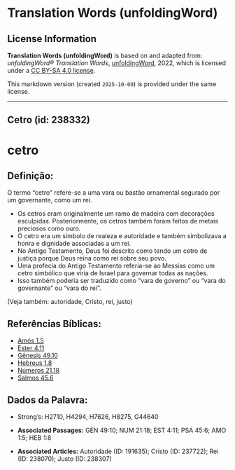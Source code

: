# Translation Words (unfoldingWord)

## License Information

**Translation Words (unfoldingWord)** is based on and adapted from: _unfoldingWord® Translation Words_, [unfoldingWord](https://unfoldingword.org/utw), 2022, which is licensed under a [CC BY-SA 4.0 license](https://creativecommons.org/licenses/by-sa/4.0/legalcode.en).

This markdown version (created `2025-10-09`) is provided under the same license.



--------------------------------

## Cetro (id: 238332)

cetro
=====

Definição:
----------

O termo “cetro” refere\-se a uma vara ou bastão ornamental segurado por um governante, como um rei.

* Os cetros eram originalmente um ramo de madeira com decorações esculpidas. Posteriormente, os cetros também foram feitos de metais preciosos como ouro.
* O cetro era um símbolo de realeza e autoridade e também simbolizava a honra e dignidade associadas a um rei.
* No Antigo Testamento, Deus foi descrito como tendo um cetro de justiça porque Deus reina como rei sobre seu povo.
* Uma profecia do Antigo Testamento referia\-se ao Messias como um cetro simbólico que viria de Israel para governar todas as nações.
* Isso também poderia ser traduzido como “vara de governo” ou “vara do governante” ou “vara do rei”.

(Veja também: autoridade, Cristo, rei, justo)

Referências Bíblicas:
---------------------

* [Amós 1\.5](https://ref.ly/Amos1:5)
* [Ester 4\.11](https://ref.ly/Esth4:11)
* [Gênesis 49\.10](https://ref.ly/Gen49:10)
* [Hebreus 1\.8](https://ref.ly/Heb1:8)
* [Números 21\.18](https://ref.ly/Num21:18)
* [Salmos 45\.6](https://ref.ly/Ps45:6)

Dados da Palavra:
-----------------

* Strong’s: H2710, H4294, H7626, H8275, G44640

* **Associated Passages:** GEN 49:10; NUM 21:18; EST 4:11; PSA 45:6; AMO 1:5; HEB 1:8
* **Associated Articles:** Autoridade (ID: 191635); Cristo (ID: 237722); Rei (ID: 238070); Justo (ID: 238307)

